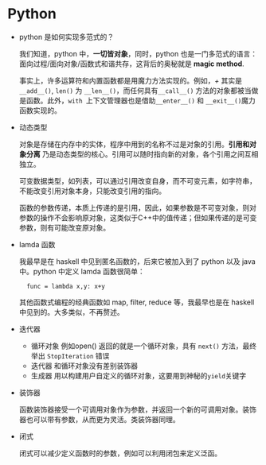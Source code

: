# Python

- python 是如何实现多范式的？

    我们知道，python 中，**一切皆对象**，同时，python 也是一门多范式的语言：面向过程/面向对象/函数式和谐共存，这背后的奥秘就是 **magic method**.

    事实上，许多运算符和内置函数都是用魔力方法实现的。例如，*+* 其实是 `__add__()`, `len()` 为 `__len__()`，而任何具有`__call__()` 方法的对象都被当做是函数。此外，`with
    `上下文管理器也是借助`__enter__()` 和 `__exit__()`魔力函数实现的。

- 动态类型

    对象是存储在内存中的实体，程序中用到的名称不过是对象的引用。**引用和对象分离**
乃是动态类型的核心。引用可以随时指向新的对象，各个引用之间互相独立。

    可变数据类型，如列表，可以通过引用改变自身，而不可变元素，如字符串，不能改变引用对象本身，只能改变引用的指向。

    函数的参数传递，本质上传递的是引用，因此，如果参数是不可变对象，则对参数的操作不会影响原对象，这类似于C++中的值传递；但如果传递的是可变参数，则有可能改变原对象。

- lamda 函数

    我最早是在 haskell 中见到匿名函数的，后来它被加入到了 python 以及 java 中。python 中定义 lamda 函数很简单：

        func = lambda x,y: x+y

    其他函数式编程的经典函数如 map, filter, reduce 等，我最早也是在 haskell 中见到的。大多类似，不再赘述。

- 迭代器

    - 循环对象 例如open() 返回的就是一个循环对象，具有 `next()` 方法，最终举出 `StopIteration` 错误
    - 迭代器 和循环对象没有差别装饰器
    - 生成器 用以构建用户自定义的循环对象，这要用到神秘的`yield`关键字

- 装饰器

    函数装饰器接受一个可调用对象作为参数，并返回一个新的可调用对象。装饰器也可以带有参数，从而更为灵活。类装饰器同理。

- 闭式

    闭式可以减少定义函数时的参数，例如可以利用闭包来定义泛函。

